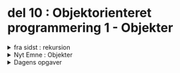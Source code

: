 # del 10 : Objektorienteret programmering 1 - Objekter


[//]: # (-----------------------------------------------------------------------------------------------------------------------------)
[//]: # (--------------------------------------------VIGTIG VIDEN FRA SIDST-----------------------------------------------------------)
[//]: # (-----------------------------------------------------------------------------------------------------------------------------)


<details class="blue">
  <summary>fra sidst : rekursion</summary>

En rekursiv funktion er en funktion, der kalder sig selv.
Man skal altid have to ting:

1. Base case → hvornår stopper vi?
2. Recursive step → funktionen kalder sig selv med et "mindre" problem.


</details>


[//]: # (-----------------------------------------------------------------------------------------------------------------------------)
[//]: # (--------------------------------------------------NYT EMNE Objekter---------------------------------------------------------)
[//]: # (-----------------------------------------------------------------------------------------------------------------------------)

   <details class = "green">
    <summary>Nyt Emne : Objekter</summary> 

    Hvad er et Objekt ?

    I objekt orienteret programmering arbejder ved at organiserer koden omkring objekter istedet for forskellige data og funktioner som ligger rundt.

    Dermed er det nemt for os at genbruge kode, fx når vi bruger arv.

    

    Vi har otte Datatyper i javascript og syv af dem kaldes for Primitive fordi deres værdier kun indholder en ting.

    i modsætning af af fx en en enkelt variable så kan Objekter gemme flere forskellige typer af data.  


 ![obj](jsobj.png)

et objekt oprettes ved at bruge krølle parenteser. 

Et objekt indholder en nøgle og en værdi. Nøglen er navnet på den tilhørende værdi. Her arbejdes med en combination af key:value.


For at få adgang til en parameter kan vi bruge:

Punktnotationen: 

obj.property.
Notation med firkantede parenteser obj["property"]. Firkantede parenteser tillader at tage nøglen fra en variabel, f.eks obj[varWithKey].


Vi kan også slette en nøgle og dens værdi ved at bruge delete obj.key


for at teste om en nøgle findes så kan vi bruge in operatør. 

        let user = { name: "John", age: 30 };

            alert( "age" in user ); // true, user.age exists
            alert( "blabla" in user ); // false, user.blabla doesn't exist


live kodning med eksempler.


        let Cirkledata = {
             x: 200,
            y: 200,
            d: 200,
            c:null, 
            navn: "cirkle"
        }

        function setup() {
            createCanvas(400, 400);
             Cirkledata.c = random(255);
            Cirkledata.isVisible = true;
            Cirkledata.navn = "yahoo"
            console.log(Cirkledata);
  
        }

        function draw() {
             background(220);
             fill(0)
            text(Cirkledata.navn, 50,50, 50);
             textSize(32);
  
             if (Cirkledata.isVisible) {
            fill(Cirkledata.c, 255, 50, 255)
         }
  
            circle(Cirkledata.x, Cirkledata.y, Cirkledata.d)
        }






</details>

<details class = "green">
    <summary>Dagens opgaver</summary> 


    opgave 1. 

	- opret et tomt objekt kaldes Cirkledata. 

	- tilføj  en key X som har en værdi af 200. 
	
	- tilføj  en key med en string værdi. 

	- Slet X ved at skrive kode i din function setup.
	
	console.log efter hvert trin for at se resultatet.



opgave 2.

	
 byg videre med koden vist her. 

	2.1 

		Lav det så cirklen skifter til en tilfældig farve, når du klikker på canvas.

		Tip: Brug mousePressed() og random(255) til at ændre Cirkledata.c.


	2.2  	


		Tilføj en funktion så når du trykker en tast (f.eks. 'h'), skifter Cirkledata.isVisible mellem true og false.


	2.3   
		Lav et array circles, hvor du kan have flere cirkler. Hver cirkel skal have samme egenskaber som Cirkledata.

		Brug funktionen setup() til at oprette mindst 3 cirkler med forskellige farver, positioner og størrelser.

		Brug en for-loop i draw() til at tegne alle cirklerne.


        Bonus Opgave: 

            Brug nedarvning fra en et objekt til at oprette flere cirkler.
                evt. ændre værdierne på nøglerne til det nye objekt.
